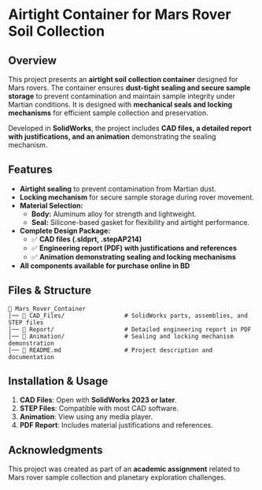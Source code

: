 #  Airtight Container for Mars Rover Soil Collection

## Overview
This project presents an **airtight soil collection container** designed for Mars rovers. The container ensures **dust-tight sealing and secure sample storage** to prevent contamination and maintain sample integrity under Martian conditions. It is designed with **mechanical seals and locking mechanisms** for efficient sample collection and preservation.

Developed in **SolidWorks**, the project includes **CAD files, a detailed report with justifications, and an animation** demonstrating the sealing mechanism.

## Features
- **Airtight sealing** to prevent contamination from Martian dust.
- **Locking mechanism** for secure sample storage during rover movement.
- **Material Selection:**
  - **Body:** Aluminum alloy for strength and lightweight.
  - **Seal:** Silicone-based gasket for flexibility and airtight performance.
- **Complete Design Package:**
  - ✅ **CAD files (.sldprt, .stepAP214)**
  - ✅ **Engineering report (PDF) with justifications and references**
  - ✅ **Animation demonstrating sealing and locking mechanisms**
- **All components available for purchase online in BD**

## Files & Structure
```
📂 Mars_Rover_Container
│── 📁 CAD_Files/                 # SolidWorks parts, assemblies, and STEP files
│── 📁 Report/                    # Detailed engineering report in PDF
│── 📁 Animation/                 # Sealing and locking mechanism demonstration
│── 📄 README.md                  # Project description and documentation
```

## Installation & Usage
1. **CAD Files**: Open with **SolidWorks 2023 or later**.
2. **STEP Files**: Compatible with most CAD software.
3. **Animation**: View using any media player.
4. **PDF Report**: Includes material justifications and references.

## Acknowledgments
This project was created as part of an **academic assignment** related to Mars rover sample collection and planetary exploration challenges.
